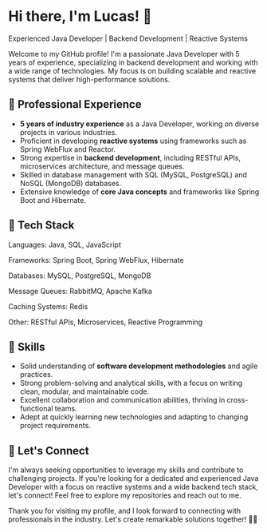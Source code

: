 # Hi there, I'm Lucas! 👋

Experienced Java Developer | Backend Development | Reactive Systems

Welcome to my GitHub profile! I'm a passionate Java Developer with 5 years of experience, specializing in backend development and working with a wide range of technologies. My focus is on building scalable and reactive systems that deliver high-performance solutions.

## 💼 Professional Experience

- **5 years of industry experience** as a Java Developer, working on diverse projects in various industries.
- Proficient in developing **reactive systems** using frameworks such as Spring WebFlux and Reactor.
- Strong expertise in **backend development**, including RESTful APIs, microservices architecture, and message queues.
- Skilled in database management with SQL (MySQL, PostgreSQL) and NoSQL (MongoDB) databases.
- Extensive knowledge of **core Java concepts** and frameworks like Spring Boot and Hibernate.

## 🔧 Tech Stack

Languages: Java, SQL, JavaScript

Frameworks: Spring Boot, Spring WebFlux, Hibernate

Databases: MySQL, PostgreSQL, MongoDB

Message Queues: RabbitMQ, Apache Kafka

Caching Systems: Redis

Other: RESTful APIs, Microservices, Reactive Programming

## 🚀 Skills

- Solid understanding of **software development methodologies** and agile practices.
- Strong problem-solving and analytical skills, with a focus on writing clean, modular, and maintainable code.
- Excellent collaboration and communication abilities, thriving in cross-functional teams.
- Adept at quickly learning new technologies and adapting to changing project requirements.

## 🌟 Let's Connect

I'm always seeking opportunities to leverage my skills and contribute to challenging projects. If you're looking for a dedicated and experienced Java Developer with a focus on reactive systems and a wide backend tech stack, let's connect! Feel free to explore my repositories and reach out to me.

Thank you for visiting my profile, and I look forward to connecting with professionals in the industry. Let's create remarkable solutions together! 🤝✨
